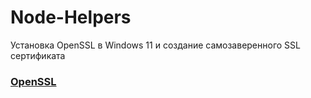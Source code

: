 # Node-Helpers  

Установка OpenSSL в Windows 11 и создание самозаверенного SSL сертификата  
### [OpenSSL](https://github.com/ABWEBIT/Node-Helpers/blob/main/OpenSSL/OpenSSL.md)
